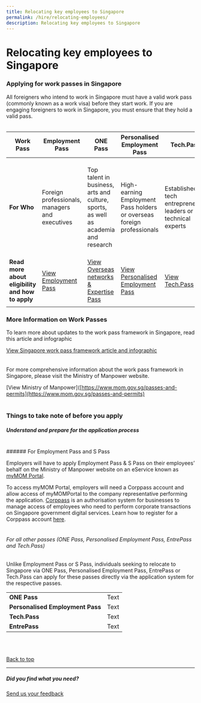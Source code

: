```yaml
---
title: Relocating key employees to Singapore
permalink: /hire/relocating-employees/
description: Relocating key employees to Singapore
---
```

# Relocating key employees to Singapore

### Applying for work passes in Singapore

All foreigners who intend to work in Singapore must have a valid work pass (commonly known as a work visa) before they start work. If you are engaging foreigners to work in Singapore, you must ensure that they hold a valid pass.
<br>
<br>

 | <b>Work Pass</b>|<b>Employment Pass</b> | <b>ONE Pass</b> | <b>Personalised Employment Pass</b>| <b>Tech.Pass</b> | <b>EntrePass</b> | <b>S Pass</b> |
| -------- | -------- | -------- | -------- | -------- | -------- | -------- |
| <b>For Who</b>     | Foreign professionals, managers and executives    | Top talent in business, arts and culture, sports, as well as academia and research    |High-earning Employment Pass holders or overseas foreign professionals    | Established tech entrepreneurs, leaders or technical experts     | Eligible foreign entrepreneurs who are keen to operate a business in Singapore that is venture-backed or possesses innovative technologies    |Skilled workers who meet the eligibility criteria    |
| <b>Read more about eligibility and how to apply</b>     | [View Employment Pass](https://www.mom.gov.sg/passes-and-permits/employment-pass )    | [View Overseas networks &amp; Expertise Pass](https://www.mom.gov.sg/passes-and-permits/overseas-networks-expertise-pass)    |[View Personalised Employment Pass](https://www.mom.gov.sg/passes-and-permits/personalised-employment-pass)    | [View Tech.Pass](https://www.edb.gov.sg/en/how-we-help/incentives-and-schemes/tech-pass.html)   |[View EntrePass](https://www.mom.gov.sg/passes-and-permits/entrepass) |[View S Pass](https://www.mom.gov.sg/passes-and-permits/s-pass) |
|  |  |  |  |  |  |  |


### More Information on Work Passes&nbsp;

To learn more about updates to the work pass framework in Singapore, read this article and infographic<br>

[View Singapore work pass framework article and infographic](https://www.edb.gov.sg/en/business-insights/insights/looking-to-build-your-a-team-look-no-further-than-singapore.html)
<br>
<br>
<br>
For more comprehensive information about the work pass framework in Singapore, please visit the Ministry of Manpower website.<br>

[View Ministry of Manpower]([https://www.mom.gov.sg/passes-and-permits](https://www.mom.gov.sg/passes-and-permits)
<br>
<br>

### Things to take note of before you apply
##### Understand and prepare for the application process
<br>
###### For Employment Pass and S Pass&nbsp;

Employers will have to apply Employment Pass &amp; S Pass on their employees’ behalf on the Ministry of Manpower website on an eService known as [myMOM Portal](https://www.mom.gov.sg/eservices/services/mymom-portal).&nbsp;

To access myMOM Portal, employers will need a Corppass account and allow access of myMOMPortal to the company representative performing the application. [Corppass](https://www.corppass.gov.sg/) is an authorisation system for businesses to manage access of employees who need to perform corporate transactions on Singapore government digital services. Learn how to register for a Corppass account [here](https://www.corppass.gov.sg/corppass/common/findoutmore).&nbsp;
<br>
<br>

###### For all other passes (ONE Pass, Personalised Employment Pass, EntrePass and Tech.Pass)&nbsp;&nbsp;

Unlike Employment Pass or S Pass, individuals seeking to relocate to Singapore via ONE Pass, Personalised Employment Pass, EntrePass or Tech.Pass can apply for these passes directly via the application system for the respective passes.
<br>


|  |  | 
| -------- | -------- | 
| <b>ONE Pass</b>    | Text     |
| <b>Personalised Employment Pass</b>    | Text     |
| <b>Tech.Pass</b>     | Text     |
| <b>EntrePass</b>   | Text     |


<br>
<br>

[Back to top](#typical-work-passes-for-business-activities)
<br>
<hr>

##### Did you find what you need?
[Send us your feedback](https://form.gov.sg/642693623cb98f001239be0d)